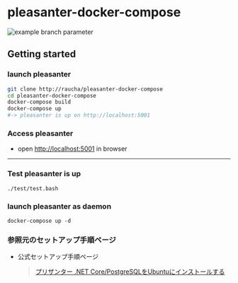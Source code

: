 # pleasanter-docker-compose

![example branch parameter](https://github.com/raucha/pleasanter-docker-compose/actions/workflows/build-and-test.yml/badge.svg?branch=develop/add-github-actions)

## Getting started

### launch pleasanter

```bash
git clone http://raucha/pleasanter-docker-compose
cd pleasanter-docker-compose
docker-compose build
docker-compose up
#-> pleasanter is up on http://localhost:5001
```

### Access pleasanter

- open [http://localhost:5001](http://localhost:5001) in browser

---

### Test pleasanter is up

```
./test/test.bash
```

### launch pleasanter as daemon

```
docker-compose up -d
```

### 参照元のセットアップ手順ページ

- 公式セットアップ手順ページ
  > [プリザンター .NET Core/PostgreSQLをUbuntuにインストールする](https://pleasanter.org/manual/install-ubuntu-postgresql)

